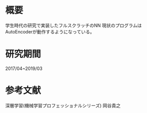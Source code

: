# 概要

学生時代の研究で実装したフルスクラッチのNN
現状のプログラムはAutoEncoderが動作するようになっている。

# 研究期間

2017/04~2019/03

# 参考文献

深層学習(機械学習プロフェッショナルシリーズ) 岡谷貴之









